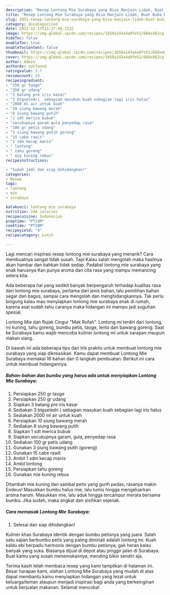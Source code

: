 ```yaml
---
description: "Resep Lontong Mie Surabaya yang Bisa Manjain Lidah, Buat Buka Puasa Enak"
title: "Resep Lontong Mie Surabaya yang Bisa Manjain Lidah, Buat Buka Puasa Enak"
slug: 2051-resep-lontong-mie-surabaya-yang-bisa-manjain-lidah-buat-buka-puasa-enak
category: Uncategorized
date: 2022-12-13T11:17:49.152Z
image: https://img-global.cpcdn.com/recipes/1b58a143a4a0fe51/680x482cq70/lontong-mie-surabaya-foto-resep-utama.jpg
hideToc: false
enableToc: true
enableTocContent: false
thumbnail: https://img-global.cpcdn.com/recipes/1b58a143a4a0fe51/680x482cq70/lontong-mie-surabaya-foto-resep-utama.jpg
cover: https://img-global.cpcdn.com/recipes/1b58a143a4a0fe51/680x482cq70/lontong-mie-surabaya-foto-resep-utama.jpg
author: Admin
authorAv: notfound
ratingvalue: 3.7
reviewcount: 23
recipeingredient:
- "250 gr tauge"
- "250 gr udang"
- "3 batang pre iris kasar"
- "3 btgseledri  sebagian masukan kuah sebagian lagi iris halus"
- "2000 ml air untuk kuah"
- "10 siung bawang merah"
- "8 siung bawang putih"
- "1 sdt merica bubuk"
- "secukupnya garam gula penyedap rasa"
- "100 gr petis udang"
- "3 siung bawang putih goreng"
- "15 cabe rawit"
- "1 sdm kecap manis"
- " lontong"
- " tahu goreng"
- " mie kuning rebus"
recipeinstructions:

- "Sudah jadi dan siap dihidangkan!"
categories:
- Resep
tags:
- lontong
- mie
- surabaya

katakunci: lontong mie surabaya 
nutrition: 244 calories
recipecuisine: Indonesian
preptime: "PT24M"
cooktime: "PT38M"
recipeyield: "4"
recipecategory: Lunch

---
```



Lagi mencari inspirasi resep lontong mie surabaya yang menarik? Cara membuatnya sangat tidak susah. Tapi Kalau salah mengolah maka hasilnya akan hambar dan bahkan tidak sedap. Padahal lontong mie surabaya yang enak harusnya Kan punya aroma dan cita rasa yang mampu memancing selera kita.


Ada beberapa hal yang sedikit banyak berpengaruh terhadap kualitas rasa dari lontong mie surabaya, pertama dari jenis bahan, lalu pemilihan bahan segar dan bagus, sampai cara mengolah dan menghidangkannya. Tak perlu bingung kalau mau menyiapkan lontong mie surabaya enak di rumah, karena asal sudah tahu caranya maka hidangan ini mampu jadi suguhan spesial.

Lontong Mie dan Rujak Cingur &#34;Mak Rufah&#34;. Lontong mi terdiri dari lontong, mi kuning, tahu goreng, bumbu petis, taoge, lento dan bawang goreng. Saat ke Surabaya kamu wajib mencoba kuliner lontong mi untuk sarapan maupun makan siang.


Di bawah ini ada beberapa tips dan trik praktis untuk membuat lontong mie surabaya yang siap dikreasikan. Kamu dapat membuat Lontong Mie Surabaya memakai 16 bahan dan 0 langkah pembuatan. Berikut ini cara untuk membuat hidangannya.

<!--inarticleads1-->

##### Bahan-bahan dan bumbu yang harus ada untuk menyiapkan Lontong Mie Surabaya:

1. Persiapkan 250 gr tauge
1. Persiapkan 250 gr udang
1. Siapkan 3 batang pre iris kasar
1. Sediakan 3 btgseledri ( sebagian masukan kuah sebagian lagi iris halus
1. Sediakan 2000 ml air untuk kuah
1. Persiapkan 10 siung bawang merah
1. Sediakan 8 siung bawang putih
1. Siapkan 1 sdt merica bubuk
1. Siapkan secukupnya garam, gula, penyedap rasa
1. Sediakan 100 gr petis udang
1. Gunakan 3 siung bawang putih (goreng)
1. Gunakan 15 cabe rawit
1. Ambil 1 sdm kecap manis
1. Ambil  lontong
1. Persiapkan  tahu goreng
1. Gunakan  mie kuning rebus


Ditambah mie kuning dan sambal petis yang gurih pedas, rasanya makin Endeus! Masukkan bumbu halus mie, lalu tumis hingga mengeluarkan aroma harum. Masukkan mie, lalu aduk hingga tercampur merata bersama bumbu. Jika sudah, maka angkat dan sisihkan sejenak. 

<!--inarticleads2-->

##### Cara memasak Lontong Mie Surabaya:


1. Selesai dan siap dihidangkan!

Kuliner khas Surabaya identik dengan bumbu petisnya yang juara. Salah satu sajian berbumbu petis yang paling diminati adalah lontong mi. Kuah kaldu ebi berpadu harmonis dengan bumbu petisnya, gak heran kalau banyak yang suka. Biasanya dijual di depot atau pinggir jalan di Surabaya. Buat kamu yang susah menemukannya, mending bikin sendiri aja. 

Terima kasih telah membaca resep yang kami tampilkan di halaman ini. Besar harapan kami, olahan Lontong Mie Surabaya yang mudah di atas dapat membantu kamu menyiapkan hidangan yang lezat untuk keluarga/teman ataupun menjadi inspirasi bagi anda yang berkeinginan untuk berjualan makanan. Selamat mencoba!
